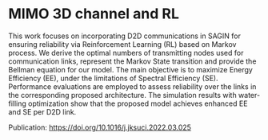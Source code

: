 # MIMO 3D channel and RL

This work focuses on incorporating D2D communications in SAGIN for ensuring reliability via Reinforcement Learning (RL) based on Markov process. We derive the optimal numbers of transmitting nodes used for communication links, represent the Markov State transition and provide the Bellman equation for our model. The main objective is to maximize Energy Efficiency (EE), under the limitations of Spectral Efficiency (SE). Performance evaluations are employed to assess reliability over the links in the corresponding proposed architecture. The simulation results with water-filling optimization show that the proposed model achieves enhanced EE and SE per D2D link.


Publication: https://doi.org/10.1016/j.jksuci.2022.03.025
